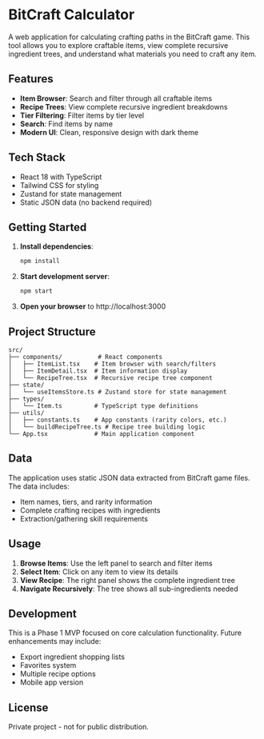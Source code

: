 # BitCraft Calculator

A web application for calculating crafting paths in the BitCraft game. This tool allows you to explore craftable items, view complete recursive ingredient trees, and understand what materials you need to craft any item.

## Features

- **Item Browser**: Search and filter through all craftable items
- **Recipe Trees**: View complete recursive ingredient breakdowns
- **Tier Filtering**: Filter items by tier level
- **Search**: Find items by name
- **Modern UI**: Clean, responsive design with dark theme

## Tech Stack

- React 18 with TypeScript
- Tailwind CSS for styling
- Zustand for state management
- Static JSON data (no backend required)

## Getting Started

1. **Install dependencies**:
   ```bash
   npm install
   ```

2. **Start development server**:
   ```bash
   npm start
   ```

3. **Open your browser** to http://localhost:3000

## Project Structure

```
src/
├── components/          # React components
│   ├── ItemList.tsx    # Item browser with search/filters
│   ├── ItemDetail.tsx  # Item information display
│   └── RecipeTree.tsx  # Recursive recipe tree component
├── state/
│   └── useItemsStore.ts # Zustand store for state management
├── types/
│   └── Item.ts         # TypeScript type definitions
├── utils/
│   ├── constants.ts    # App constants (rarity colors, etc.)
│   └── buildRecipeTree.ts # Recipe tree building logic
└── App.tsx             # Main application component
```

## Data

The application uses static JSON data extracted from BitCraft game files. The data includes:
- Item names, tiers, and rarity information
- Complete crafting recipes with ingredients
- Extraction/gathering skill requirements

## Usage

1. **Browse Items**: Use the left panel to search and filter items
2. **Select Item**: Click on any item to view its details
3. **View Recipe**: The right panel shows the complete ingredient tree
4. **Navigate Recursively**: The tree shows all sub-ingredients needed

## Development

This is a Phase 1 MVP focused on core calculation functionality. Future enhancements may include:
- Export ingredient shopping lists
- Favorites system
- Multiple recipe options
- Mobile app version

## License

Private project - not for public distribution.
